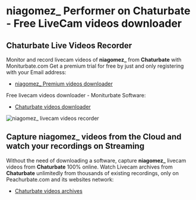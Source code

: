# niagomez_ Performer on Chaturbate - Free LiveCam videos downloader

## Chaturbate Live Videos Recorder

Monitor and record livecam videos of **niagomez_** from **Chaturbate** with Moniturbate.com
Get a premium trial for free by just and only registering with your Email address:
* [niagomez_ Premium videos downloader](https://moniturbate.com/request-demo-licence-key.html)

Free livecam videos downloader - Moniturbate Software:
* [Chaturbate videos downloader](https://moniturbate.com/moniturbate-download-software.html)

![niagomez_ livecam videos recorder](https://peachurnet.com/templates/moniturbate-software.png)


## Capture niagomez_ videos from the Cloud and watch your recordings on Streaming

Without the need of downloading a software, capture **niagomez_** livecam videos from **Chaturbate** 100% online.
Watch Livecam archives from **Chaturbate** unlimitedly from thousands of existing recordings, only on Peachurbate.com and its websites network:
* [Chaturbate videos archives](https://peachurnet.com/)